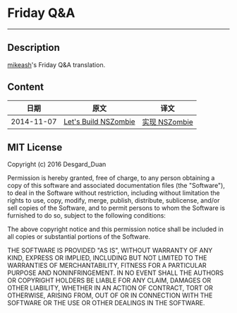 # Friday Q&A

--- 

## Description

[mikeash](https://www.mikeash.com/)'s Friday Q&A translation. 

## Content

| 日期 | 原文 | 译文 |
| ------| ------ | ------ |
| 2014-11-07 | [Let's Build NSZombie](https://www.mikeash.com/pyblog/friday-qa-2014-11-07-lets-build-nszombie.html) | [实现 NSZombie](https://github.com/Desgard/FridayQA/blob/master/2014/2014-11-07.md) |


## MIT License

Copyright (c) 2016 Desgard_Duan

Permission is hereby granted, free of charge, to any person obtaining a copy
of this software and associated documentation files (the "Software"), to deal
in the Software without restriction, including without limitation the rights
to use, copy, modify, merge, publish, distribute, sublicense, and/or sell
copies of the Software, and to permit persons to whom the Software is
furnished to do so, subject to the following conditions:

The above copyright notice and this permission notice shall be included in all
copies or substantial portions of the Software.

THE SOFTWARE IS PROVIDED "AS IS", WITHOUT WARRANTY OF ANY KIND, EXPRESS OR
IMPLIED, INCLUDING BUT NOT LIMITED TO THE WARRANTIES OF MERCHANTABILITY,
FITNESS FOR A PARTICULAR PURPOSE AND NONINFRINGEMENT. IN NO EVENT SHALL THE
AUTHORS OR COPYRIGHT HOLDERS BE LIABLE FOR ANY CLAIM, DAMAGES OR OTHER
LIABILITY, WHETHER IN AN ACTION OF CONTRACT, TORT OR OTHERWISE, ARISING FROM,
OUT OF OR IN CONNECTION WITH THE SOFTWARE OR THE USE OR OTHER DEALINGS IN THE
SOFTWARE.



